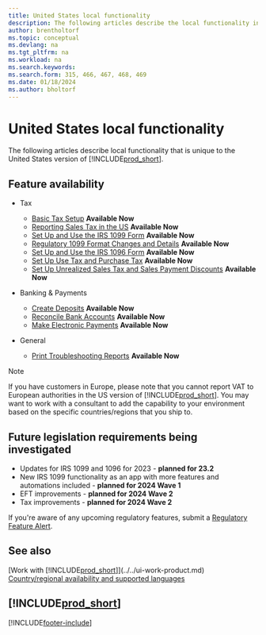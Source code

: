 ```yaml
---
title: United States local functionality
description: The following articles describe the local functionality in the United States version of Business Central.
author: brentholtorf
ms.topic: conceptual
ms.devlang: na
ms.tgt_pltfrm: na
ms.workload: na
ms.search.keywords:
ms.search.form: 315, 466, 467, 468, 469
ms.date: 01/18/2024
ms.author: bholtorf
---
```

# United States local functionality

The following articles describe local functionality that is unique to the United States version of [!INCLUDE[prod_short](../../includes/prod_short.md)].

## Feature availability  

* Tax
  * [Basic Tax Setup](us-tax-setup.md) **Available Now**
  * [Reporting Sales Tax in the US](us-sales-tax.md) **Available Now**  
  * [Set Up and Use the IRS 1099 Form](set-up-use-irs1099-form.md) **Available Now**  
  * [Regulatory 1099 Format Changes and Details](tax-1099-changes.md) **Available Now**  
  * [Set Up and Use the IRS 1096 Form](set-up-use-irs1096-form.md) **Available Now**
  * [Set Up Use Tax and Purchase Tax](how-to-set-up-use-tax-and-purchase-tax.md) **Available Now**  
  * [Set Up Unrealized Sales Tax and Sales Payment Discounts](how-to-set-up-unrealized-sales-tax-and-sales-payment-discounts.md) **Available Now**  

* Banking & Payments
  * [Create Deposits](how-to-create-deposits.md) **Available Now**  
  * [Reconcile Bank Accounts](how-to-reconcile-bank-accounts.md) **Available Now**
  * [Make Electronic Payments](../../finance-make-payments-with-bank-data-conversion-service-or-sepa-credit-transfer.md#exporting-payments-to-a-bank-file) **Available Now**

* General
  * [Print Troubleshooting Reports](how-to-print-troubleshooting-reports.md) **Available Now**  

> [!NOTE]
> If you have customers in Europe, please note that you cannot report VAT to European authorities in the US version of [!INCLUDE[prod_short](../../includes/prod_short.md)]. You may want to work with a consultant to add the capability to your environment based on the specific countries/regions that you ship to.  

## Future legislation requirements being investigated

* Updates for IRS 1099 and 1096 for 2023 - **planned for 23.2**
* New IRS 1099 functionality as an app with more features and automations included - **planned for 2024 Wave 1**
* EFT improvements - **planned for 2024 Wave 2**
* Tax improvements - **planned for 2024 Wave 2**

If you're aware of any upcoming regulatory features, submit a [Regulatory Feature Alert](https://forms.office.com/pages/responsepage.aspx?id=v4j5cvGGr0GRqy180BHbRwkeauYiJKZOpJ0CtKuVmJlURURaMlQ4Rk05UFY4NkVEOTA0MUU5WThXSC4u).

## See also

[Work with [!INCLUDE[prod_short](../../includes/prod_short.md)]](../../ui-work-product.md)  
[Country/regional availability and supported languages](/dynamics365/business-central/dev-itpro/compliance/apptest-countries-and-translations)  

## [!INCLUDE[prod_short](../../includes/free_trial_md.md)]  

[!INCLUDE[footer-include](../../includes/footer-banner.md)]
